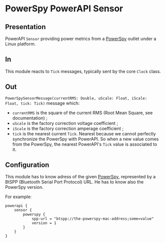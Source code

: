 # PowerSpy PowerAPI Sensor

## Presentation

PowerAPI `Sensor` providing power metrics from a [PowerSpy](http://www.alciom.com/fr/produits/powerspy2.html "PowerSpy") outlet under a Linux platform. 

## In

This module reacts to `Tick` messages, typically sent by the core `Clock` class.

## Out

`PowerSpySensorMessage(currentRMS: Double, uScale: Float, iScale: Float, tick: Tick)` message which:
* `currentRMS` is the square of the current RMS (Root Mean Square, see documentation) ;
* `uScale` is the factory correction voltage coefficient ;
* `iScale` is the factory correction amperage coefficient ;
* `tick` is the nearest current `Tick`. Nearest because we cannot perfectly synchronize the PowerSpy with PowerAPI. So when a new value comes from the PowerSpy, the nearest PowerAPI's `Tick` value is associated to it.

## Configuration

This module has to know adress of the given [PowerSpy](http://www.alciom.com/fr/produits/powerspy2.html "PowerSpy"), represented by a BtSPP (Bluetooth Serial Port Protocol) URL.
He has to know also the PowerSpy version.

For example:
```
powerapi {
	sensor {
		powerspy {
			spp-url = "btspp://the-powerspy-mac-address;some=value"
			version = 1
		}
	}
}
```
